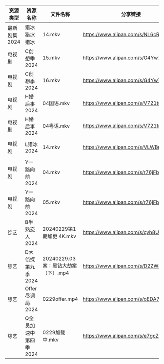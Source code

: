 | 资源类型     | 资源名称          | 文件名称                      | 分享链接                                 | 更新时间                |
| -------- | ------------- | ------------------------- | ------------------------------------ | ------------------- |
| 最新剧集2024 | 猎冰猎冰猎冰        | 14.mkv                    | https://www.alipan.com/s/NL6cRPV3wbr | 2024-03-01 13:38:04 |
| 电视剧      | C创想季2024      | 15.mkv                    | https://www.alipan.com/s/G4Yw7gjKeyR | 2024-03-01 00:05:07 |
| 电视剧      | C创想季2024      | 16.mkv                    | https://www.alipan.com/s/G4Yw7gjKeyR | 2024-03-01 00:05:07 |
| 电视剧      | H婚后事2024      | 04国语.mkv                  | https://www.alipan.com/s/V721tmW61zo | 2024-03-01 00:05:24 |
| 电视剧      | H婚后事2024      | 04粤语.mkv                  | https://www.alipan.com/s/V721tmW61zo | 2024-03-01 00:05:24 |
| 电视剧      | L猎冰2024       | 14.mkv                    | https://www.alipan.com/s/VLWBmagYiHr | 2024-03-01 13:36:05 |
| 电视剧      | Y一路向前2024     | 04.mkv                    | https://www.alipan.com/s/r76jFb115TC | 2024-03-01 00:05:41 |
| 电视剧      | Y一路向前2024     | 05.mkv                    | https://www.alipan.com/s/r76jFb115TC | 2024-03-01 00:05:41 |
| 综艺       | B半熟恋人2024     | 20240229第1期加更 4K.mkv      | https://www.alipan.com/s/cyh8UPQtN4p | 2024-03-01 08:56:13 |
| 综艺       | D大侦探第九季2024   | 20240229.03案：黑钻大劫案（下）.mp4 | https://www.alipan.com/s/D2ZWBwPxiYi | 2024-03-01 08:56:18 |
| 综艺       | Offer尽调局2024  | 0229offer.mp4             | https://www.alipan.com/s/oEDA7ybXk4e | 2024-03-01 08:56:39 |
| 综艺       | Q全员加速中第四季2024 | 0229加载中.mkv               | https://www.alipan.com/s/e7gcZ4pytd9 | 2024-03-01 08:56:41 |
